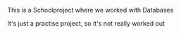 This is a Schoolproject where we worked with Databases

It's just a practise project, so it's not really worked out
